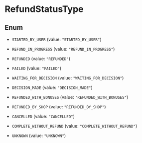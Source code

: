 

# RefundStatusType

## Enum


* `STARTED_BY_USER` (value: `"STARTED_BY_USER"`)

* `REFUND_IN_PROGRESS` (value: `"REFUND_IN_PROGRESS"`)

* `REFUNDED` (value: `"REFUNDED"`)

* `FAILED` (value: `"FAILED"`)

* `WAITING_FOR_DECISION` (value: `"WAITING_FOR_DECISION"`)

* `DECISION_MADE` (value: `"DECISION_MADE"`)

* `REFUNDED_WITH_BONUSES` (value: `"REFUNDED_WITH_BONUSES"`)

* `REFUNDED_BY_SHOP` (value: `"REFUNDED_BY_SHOP"`)

* `CANCELLED` (value: `"CANCELLED"`)

* `COMPLETE_WITHOUT_REFUND` (value: `"COMPLETE_WITHOUT_REFUND"`)

* `UNKNOWN` (value: `"UNKNOWN"`)




